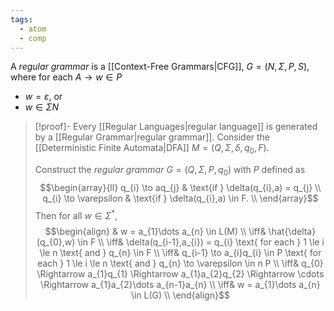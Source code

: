 ```yaml
---
tags:
  - atom
  - comp
---
```

A *regular grammar* is a [[Context-Free Grammars|CFG]], $G = \left( N,\Sigma, P,S \right)$, where for each $A \to w \in P$
- $w = \varepsilon$, or
- $w \in \Sigma N$

> [!proof]- Every [[Regular Languages|regular language]] is generated by a [[Regular Grammar|regular grammar]].
> Consider the [[Deterministic Finite Automata|DFA]] $M = \left( Q,\Sigma,\delta,q_{0},F \right)$.
> 
> Construct the *regular grammar* $G = (Q,\Sigma,P,q_{0})$ with $P$ defined as
> $$\begin{array}{ll}
> 	q_{i} \to aq_{j} & \text{if } \delta(q_{i},a) = q_{j} \\
> 	q_{i} \to \varepsilon & \text{if } \delta(q_{i},a) \in F. \\
> \end{array}$$
> Then for all $w \in \Sigma^*$,
> $$\begin{align}
> 	& w = a_{1}\dots a_{n} \in L(M) \\
> 	\iff& \hat{\delta}(q_{0},w) \in F \\
> 	\iff& \delta(q_{i-1},a_{i}) = q_{i} \text{ for each } 1 \le i \le n \text{ and } q_{n} \in F \\
> 	\iff& q_{i-1} \to a_{i}q_{i} \in P \text{ for each } 1 \le i \le n \text{ and } q_{n} \to \varepsilon \in n P \\
> 	\iff& q_{0} \Rightarrow a_{1}q_{1} \Rightarrow a_{1}a_{2}q_{2} \Rightarrow \cdots \Rightarrow a_{1}a_{2}\dots a_{n-1}a_{n} \\
> 	\iff& w = a_{1}\dots a_{n} \in L(G) \\
> \end{align}$$
